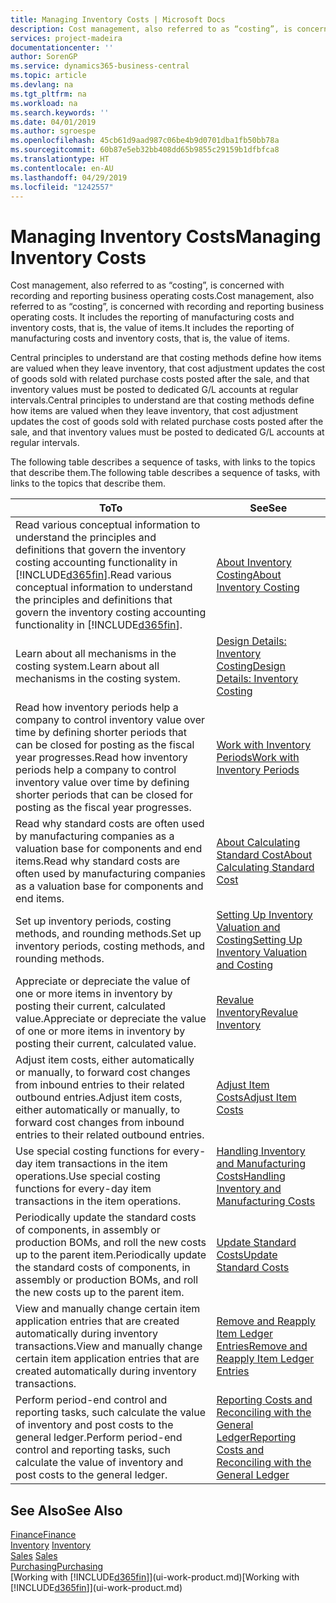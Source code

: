 ```yaml
---
title: Managing Inventory Costs | Microsoft Docs
description: Cost management, also referred to as “costing”, is concerned with recording and reporting business operating costs. It includes the reporting of manufacturing costs and inventory costs, that is, the value of items.
services: project-madeira
documentationcenter: ''
author: SorenGP
ms.service: dynamics365-business-central
ms.topic: article
ms.devlang: na
ms.tgt_pltfrm: na
ms.workload: na
ms.search.keywords: ''
ms.date: 04/01/2019
ms.author: sgroespe
ms.openlocfilehash: 45cb61d9aad987c06be4b9d0701dba1fb50bb78a
ms.sourcegitcommit: 60b87e5eb32bb408dd65b9855c29159b1dfbfca8
ms.translationtype: HT
ms.contentlocale: en-AU
ms.lasthandoff: 04/29/2019
ms.locfileid: "1242557"
---
```

# <a name="managing-inventory-costs"></a><span data-ttu-id="e55bc-104">Managing Inventory Costs</span><span class="sxs-lookup"><span data-stu-id="e55bc-104">Managing Inventory Costs</span></span>
<span data-ttu-id="e55bc-105">Cost management, also referred to as “costing”, is concerned with recording and reporting business operating costs.</span><span class="sxs-lookup"><span data-stu-id="e55bc-105">Cost management, also referred to as “costing”, is concerned with recording and reporting business operating costs.</span></span> <span data-ttu-id="e55bc-106">It includes the reporting of manufacturing costs and inventory costs, that is, the value of items.</span><span class="sxs-lookup"><span data-stu-id="e55bc-106">It includes the reporting of manufacturing costs and inventory costs, that is, the value of items.</span></span>   

<span data-ttu-id="e55bc-107">Central principles to understand are that costing methods define how items are valued when they leave inventory, that cost adjustment updates the cost of goods sold with related purchase costs posted after the sale, and that inventory values must be posted to dedicated G/L accounts at regular intervals.</span><span class="sxs-lookup"><span data-stu-id="e55bc-107">Central principles to understand are that costing methods define how items are valued when they leave inventory, that cost adjustment updates the cost of goods sold with related purchase costs posted after the sale, and that inventory values must be posted to dedicated G/L accounts at regular intervals.</span></span>

<span data-ttu-id="e55bc-108">The following table describes a sequence of tasks, with links to the topics that describe them.</span><span class="sxs-lookup"><span data-stu-id="e55bc-108">The following table describes a sequence of tasks, with links to the topics that describe them.</span></span>

|<span data-ttu-id="e55bc-109">**To**</span><span class="sxs-lookup"><span data-stu-id="e55bc-109">**To**</span></span>|<span data-ttu-id="e55bc-110">**See**</span><span class="sxs-lookup"><span data-stu-id="e55bc-110">**See**</span></span>|  
|------------|-------------|  
|<span data-ttu-id="e55bc-111">Read various conceptual information to understand the principles and definitions that govern the inventory costing accounting functionality in [!INCLUDE[d365fin](includes/d365fin_md.md)].</span><span class="sxs-lookup"><span data-stu-id="e55bc-111">Read various conceptual information to understand the principles and definitions that govern the inventory costing accounting functionality in [!INCLUDE[d365fin](includes/d365fin_md.md)].</span></span>|[<span data-ttu-id="e55bc-112">About Inventory Costing</span><span class="sxs-lookup"><span data-stu-id="e55bc-112">About Inventory Costing</span></span>](finance-learn-about-costing.md)|  
|<span data-ttu-id="e55bc-113">Learn about all mechanisms in the costing system.</span><span class="sxs-lookup"><span data-stu-id="e55bc-113">Learn about all mechanisms in the costing system.</span></span>|[<span data-ttu-id="e55bc-114">Design Details: Inventory Costing</span><span class="sxs-lookup"><span data-stu-id="e55bc-114">Design Details: Inventory Costing</span></span>](design-details-inventory-costing.md)|
|<span data-ttu-id="e55bc-115">Read how inventory periods help a company to control inventory value over time by defining shorter periods that can be closed for posting as the fiscal year progresses.</span><span class="sxs-lookup"><span data-stu-id="e55bc-115">Read how inventory periods help a company to control inventory value over time by defining shorter periods that can be closed for posting as the fiscal year progresses.</span></span>|[<span data-ttu-id="e55bc-116">Work with Inventory Periods</span><span class="sxs-lookup"><span data-stu-id="e55bc-116">Work with Inventory Periods</span></span>](finance-how-to-work-with-inventory-periods.md)|
|<span data-ttu-id="e55bc-117">Read why standard costs are often used by manufacturing companies as a valuation base for components and end items.</span><span class="sxs-lookup"><span data-stu-id="e55bc-117">Read why standard costs are often used by manufacturing companies as a valuation base for components and end items.</span></span>|[<span data-ttu-id="e55bc-118">About Calculating Standard Cost</span><span class="sxs-lookup"><span data-stu-id="e55bc-118">About Calculating Standard Cost</span></span>](finance-about-calculating-standard-cost.md)|
|<span data-ttu-id="e55bc-119">Set up inventory periods, costing methods, and rounding methods.</span><span class="sxs-lookup"><span data-stu-id="e55bc-119">Set up inventory periods, costing methods, and rounding methods.</span></span>|[<span data-ttu-id="e55bc-120">Setting Up Inventory Valuation and Costing</span><span class="sxs-lookup"><span data-stu-id="e55bc-120">Setting Up Inventory Valuation and Costing</span></span>](finance-set-up-inventory-valuation-and-costing.md)|
|<span data-ttu-id="e55bc-121">Appreciate or depreciate the value of one or more items in inventory by posting their current, calculated value.</span><span class="sxs-lookup"><span data-stu-id="e55bc-121">Appreciate or depreciate the value of one or more items in inventory by posting their current, calculated value.</span></span>|[<span data-ttu-id="e55bc-122">Revalue Inventory</span><span class="sxs-lookup"><span data-stu-id="e55bc-122">Revalue Inventory</span></span>](inventory-how-revalue-inventory.md)|
|<span data-ttu-id="e55bc-123">Adjust item costs, either automatically or manually, to forward cost changes from inbound entries to their related outbound entries.</span><span class="sxs-lookup"><span data-stu-id="e55bc-123">Adjust item costs, either automatically or manually, to forward cost changes from inbound entries to their related outbound entries.</span></span>|[<span data-ttu-id="e55bc-124">Adjust Item Costs</span><span class="sxs-lookup"><span data-stu-id="e55bc-124">Adjust Item Costs</span></span>](inventory-how-adjust-item-costs.md)|
|<span data-ttu-id="e55bc-125">Use special costing functions for every-day item transactions in the item operations.</span><span class="sxs-lookup"><span data-stu-id="e55bc-125">Use special costing functions for every-day item transactions in the item operations.</span></span>|[<span data-ttu-id="e55bc-126">Handling Inventory and Manufacturing Costs</span><span class="sxs-lookup"><span data-stu-id="e55bc-126">Handling Inventory and Manufacturing Costs</span></span>](finance-handle-inventory-and-manufacturing-costs.md)|  
|<span data-ttu-id="e55bc-127">Periodically update the standard costs of components, in assembly or production BOMs, and roll the new costs up to the parent item.</span><span class="sxs-lookup"><span data-stu-id="e55bc-127">Periodically update the standard costs of components, in assembly or production BOMs, and roll the new costs up to the parent item.</span></span>|[<span data-ttu-id="e55bc-128">Update Standard Costs</span><span class="sxs-lookup"><span data-stu-id="e55bc-128">Update Standard Costs</span></span>](finance-how-to-update-standard-costs.md)|
|<span data-ttu-id="e55bc-129">View and manually change certain item application entries that are created automatically during inventory transactions.</span><span class="sxs-lookup"><span data-stu-id="e55bc-129">View and manually change certain item application entries that are created automatically during inventory transactions.</span></span>|[<span data-ttu-id="e55bc-130">Remove and Reapply Item Ledger Entries</span><span class="sxs-lookup"><span data-stu-id="e55bc-130">Remove and Reapply Item Ledger Entries</span></span>](finance-how-to-remove-and-reapply-item-entries.md)|
|<span data-ttu-id="e55bc-131">Perform period-end control and reporting tasks, such calculate the value of inventory and post costs to the general ledger.</span><span class="sxs-lookup"><span data-stu-id="e55bc-131">Perform period-end control and reporting tasks, such calculate the value of inventory and post costs to the general ledger.</span></span>|[<span data-ttu-id="e55bc-132">Reporting Costs and Reconciling with the General Ledger</span><span class="sxs-lookup"><span data-stu-id="e55bc-132">Reporting Costs and Reconciling with the General Ledger</span></span>](finance-report-costs-and-reconcile-with-the-general-ledger.md)|

## <a name="see-also"></a><span data-ttu-id="e55bc-133">See Also</span><span class="sxs-lookup"><span data-stu-id="e55bc-133">See Also</span></span>  
 [<span data-ttu-id="e55bc-134">Finance</span><span class="sxs-lookup"><span data-stu-id="e55bc-134">Finance</span></span>](finance.md)  
 <span data-ttu-id="e55bc-135">[Inventory](inventory-manage-inventory.md) </span><span class="sxs-lookup"><span data-stu-id="e55bc-135">[Inventory](inventory-manage-inventory.md) </span></span>  
 <span data-ttu-id="e55bc-136">[Sales](sales-manage-sales.md) </span><span class="sxs-lookup"><span data-stu-id="e55bc-136">[Sales](sales-manage-sales.md) </span></span>  
 [<span data-ttu-id="e55bc-137">Purchasing</span><span class="sxs-lookup"><span data-stu-id="e55bc-137">Purchasing</span></span>](purchasing-manage-purchasing.md)  
 <span data-ttu-id="e55bc-138">[Working with [!INCLUDE[d365fin](includes/d365fin_md.md)]](ui-work-product.md)</span><span class="sxs-lookup"><span data-stu-id="e55bc-138">[Working with [!INCLUDE[d365fin](includes/d365fin_md.md)]](ui-work-product.md)</span></span>
